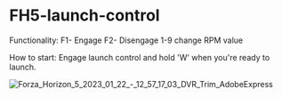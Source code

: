 # FH5-launch-control

Functionality:
F1- Engage
F2- Disengage
1-9 change RPM value

How to start:
Engage launch control and hold 'W' when you're ready to launch.

![Forza_Horizon_5_2023_01_22_-_12_57_17_03_DVR_Trim_AdobeExpress](https://user-images.githubusercontent.com/85412627/213914743-00c08f5a-8267-481d-940f-eff1fbf3c934.gif)
